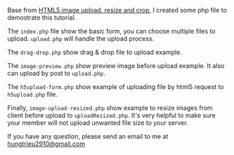 Base from [HTML5 image upload, resize and crop](https://www.codeforest.net/html5-image-upload-resize-and-crop), I created some php file to demostrate this tutorial.

The `index.php` file show the basic form, you can choose multiple files to upload. `upload.php` will handle the upload process.

The `drag-drop.php` show drag & drop file to upload example.

The `image-preview.php` show preview image before upload example. It also can upload by post to `upload.php`.

The `h5upload-form.php` show example of uploading file by html5 request to `h5upload.php` file.

Finally, `image-upload-resized.php` show example to resize images from client before upload to `uploadResized.php`. It's very helpful to make sure your member will not upload unwanted file size to your server.

If you have any question, please send an email to me at <hungtrieu2910@gmail.com>